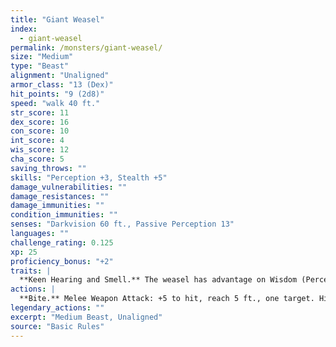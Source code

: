 ```yaml
---
title: "Giant Weasel"
index:
  - giant-weasel
permalink: /monsters/giant-weasel/
size: "Medium"
type: "Beast"
alignment: "Unaligned"
armor_class: "13 (Dex)"
hit_points: "9 (2d8)"
speed: "walk 40 ft."
str_score: 11
dex_score: 16
con_score: 10
int_score: 4
wis_score: 12
cha_score: 5
saving_throws: ""
skills: "Perception +3, Stealth +5"
damage_vulnerabilities: ""
damage_resistances: ""
damage_immunities: ""
condition_immunities: ""
senses: "Darkvision 60 ft., Passive Perception 13"
languages: ""
challenge_rating: 0.125
xp: 25
proficiency_bonus: "+2"
traits: |
  **Keen Hearing and Smell.** The weasel has advantage on Wisdom (Perception) checks that rely on hearing or smell.
actions: |
  **Bite.** Melee Weapon Attack: +5 to hit, reach 5 ft., one target. Hit: 5 (1d4 + 3) piercing damage.  
legendary_actions: ""
excerpt: "Medium Beast, Unaligned"
source: "Basic Rules"
---
```

